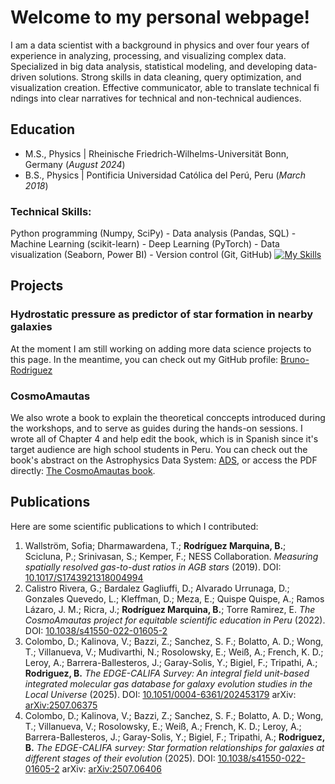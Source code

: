 # Welcome to my personal webpage!

I am a data scientist with a background in physics and over four years of experience in analyzing, processing, and visualizing complex data. Specialized in big data analysis, statistical modeling, and developing data-driven solutions. Strong skills in data cleaning, query optimization, and visualization creation. Effective communicator, able to translate technical fi ndings into clear narratives for technical and non-technical audiences.

## Education					       		
- M.S., Physics	| Rheinische Friedrich-Wilhelms-Universität Bonn, Germany (_August 2024_)
- B.S., Physics | Pontificia Universidad Católica del Perú, Peru (_March 2018_)

### Technical Skills:
Python programming (Numpy, SciPy) - Data analysis (Pandas, SQL) - Machine Learning (scikit-learn) - Deep Learning (PyTorch) - Data visualization (Seaborn, Power BI) - Version control (Git, GitHub)
[![My Skills](https://skillicons.dev/icons?i=py,postgres,anaconda,pytorch,sklearn,vscode,git,github,latex)](https://skillicons.dev)

## Projects

### Hydrostatic pressure as predictor of star formation in nearby galaxies


At the moment I am still working on adding more data science projects to this page. In the meantime, you can check out my GitHub profile: [Bruno-Rodriguez](https://github.com/Bruno-Rodriguez)

### CosmoAmautas


We also wrote a book to explain the theoretical conccepts introduced during the workshops, and to serve as guides during the hands-on sessions. I wrote all of Chapter 4 and help edit the book, which is in Spanish since it's target audience are high school students in Peru. You can check out the book's abstract on the Astrophysics Data System: [ADS](https://ui.adsabs.harvard.edu/abs/2021arXiv210911945C/abstract), or access the PDF directly: [The CosmoAmautas book](https://arxiv.org/pdf/2109.11945).

## Publications
Here are some scientific publications to which I contributed:

1. Wallström, Sofia; Dharmawardena, T.; **Rodríguez Marquina, B.**; Scicluna, P.; Srinivasan, S.; Kemper, F.; NESS Collaboration. _Measuring spatially resolved gas-to-dust ratios in AGB stars_ (2019). DOI: [10.1017/S1743921318004994](https://www.cambridge.org/core/journals/proceedings-of-the-international-astronomical-union/article/measuring-spatially-resolved-gastodust-ratios-in-agb-stars/735E39DA4DD01597A73FA2A077F06475)
2. Calistro Rivera, G.; Bardalez Gagliuffi, D.; Alvarado Urrunaga, D.; Gonzales Quevedo, L.; Kleffman, D.; Meza, E.; Quispe Quispe, A.; Ramos Lázaro, J. M.; Ricra, J.; **Rodríguez Marquina, B.**; Torre Ramirez, E. _The CosmoAmautas project for equitable scientific education in Peru_ (2022). DOI: [10.1038/s41550-022-01605-2](https://www.nature.com/articles/s41550-022-01605-2)
3. Colombo, D.; Kalinova, V.; Bazzi, Z.; Sanchez, S. F.; Bolatto, A. D.; Wong, T.; Villanueva, V.; Mudivarthi, N.; Rosolowsky, E.; Weiß, A.; French, K. D.; Leroy, A.; Barrera-Ballesteros, J.; Garay-Solis, Y.; Bigiel, F.; Tripathi, A.; **Rodriguez, B.** _The EDGE-CALIFA Survey: An integral field unit-based integrated molecular gas database for galaxy evolution studies in the Local Universe_ (2025). DOI: [10.1051/0004-6361/202453179](https://www.aanda.org/articles/aa/full_html/2025/07/aa53179-24/aa53179-24.html) arXiv: [arXiv:2507.06375](https://arxiv.org/abs/2507.06375)
4. Colombo, D.; Kalinova, V.; Bazzi, Z.; Sanchez, S. F.; Bolatto, A. D.; Wong, T.; Villanueva, V.; Rosolowsky, E.; Weiß, A.; French, K. D.; Leroy, A.; Barrera-Ballesteros, J.; Garay-Solis, Y.; Bigiel, F.; Tripathi, A.; **Rodriguez, B.** _The EDGE-CALIFA survey: Star formation relationships for galaxies at different stages of their evolution_ (2025). DOI: [10.1038/s41550-022-01605-2](https://www.aanda.org/articles/aa/full_html/2025/07/aa53217-24/aa53217-24.html) arXiv: [arXiv:2507.06406](https://arxiv.org/abs/2507.06406)
